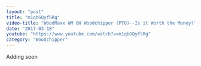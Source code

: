 ```yaml
---
layout: "post"
title: "m1qbGQyfSRg"
video-title: "WoodMaxx WM 8H Woodchipper (PTO)--Is it Worth the Money?"
date: "2017-03-18"
youtube: "https://www.youtube.com/watch?v=m1qbGQyfSRg"
category: "Woodchipper"
---
```

<div class="space-y-1"><p class="text-gray-400">Adding soon</p></div>